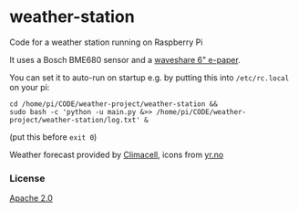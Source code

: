 # weather-station

Code for a weather station running on Raspberry Pi

It uses a Bosch BME680 sensor and a [waveshare 6" e-paper](https://www.waveshare.com/wiki/6inch_e-Paper_HAT).

You can set it to auto-run on startup e.g. by putting this into `/etc/rc.local` on your pi:

```
cd /home/pi/CODE/weather-project/weather-station &&
sudo bash -c 'python -u main.py &>> /home/pi/CODE/weather-project/weather-station/log.txt' &
```

(put this before `exit 0`)

Weather forecast provided by [Climacell](https://www.climacell.co/), icons from [yr.no](http://nrkno.github.io/yr-weather-symbols/)

### License

[Apache 2.0](http://www.apache.org/licenses/LICENSE-2.0)